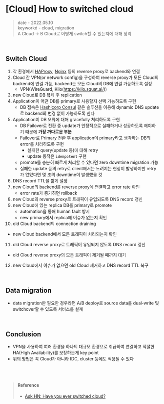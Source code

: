 # [Cloud] How to switched cloud
> date - 2022.05.10  
> keyworkd - cloud, migration  
> A Cloud -> B Cloud로 어떻게 switch할 수 있는지에 대해 정리  

<br>

## Switch Cloud 
1. 각 환경에서 [HAProxy](http://www.haproxy.org), [Nginx](https://www.nginx.com) 등의 reverse proxy로 backend와 연결
2. Cloud 간 VPN(or network config)을 구성하여 reverse proxy가 모든 Cloud의 backend에 연결 가능, backend는 모든 Cloud의 DB에 연결 가능하도록 설정
   * VPN(WireGuard, Kilo(https://kilo.squat.ai/))
3. new Cloud로 DB 복제 후 replication
4. Application이 어떤 DB를 primary로 사용할지 선택 가능하도록 구현
   * DB 접속은 [Hashicorp Consul](https://www.consul.io) 같은 솔루션을 이용해 dynamic DNS update로 backend의 변경 없이 가능하도록 한다
5. Application이 DB 오류에 대해 gracefully 처리하도록 구현
   * DB Failover로 전환 중 update가 안정적으로 실패하거나 성공하도록 해야하기 때문에 **가장 까다로운 부분**
   * Failover로 Primary 전환 후 application이 primary라고 생각하는 DB의 error를 처리하도록 구현
      * 실패한 query(update 등)에 대해 retry
      * update 동작은 `idempotent` 구현
   * promote를 충분히 빠르게 처리할 수 있다면 zero downtime migration 가능
   * 실패한 update 등의 retry로 client에서는 느려지는 현상이 발생하지만 retry가 없었다면 몇 초의 downtime이 발생했을 것
6. DNS record TTL을 짧게 설정
7. new Cloud의 backend를 reverse proxy에 연결하고 error rate 확인
   * error rate가 증가하면 rollback
8. new Cloud의 reverse proxy로 트래픽이 유입되도록 DNS record 갱신
9. new Cloud에 있는 replica DB를 primary로 promote
   * automation을 통해 human fault 방지
   * new primary에서 replica에 이슈가 없는지 확인
10. old Cloud backend의 connection draining
   * new Cloud backend에서 모든 트래픽이 처리되는지 확인
11. old Cloud reverse proxy로 트래픽이 유입되지 않도록 DNS record 갱신
   * old Cloud reverse proxy의 모든 트래픽이 제거될 때까지 대기
12. new Cloud에서 이슈가 없으면 old Cloud 제거하고 DNS record TTL 복구


<br>

## Data migration
* data migration만 필요한 경우라면 A/B deploy로 source data를 dual-write 및 switchover할 수 있도록 서비스를 설계


<br>

## Conclusion
* VPN을 사용하여 여러 환경을 하나의 대규모 환경으로 취급하여 연결하고 적절한 HA(High Availability)를 보장하는게 key point
* 위의 방법은 꼭 Cloud가 아니라 IDC, cluster 등에도 적용될 수 있다

<br><br>

> #### Reference
> * [Ask HN: Have you ever switched cloud?](https://news.ycombinator.com/item?id=30942698)
